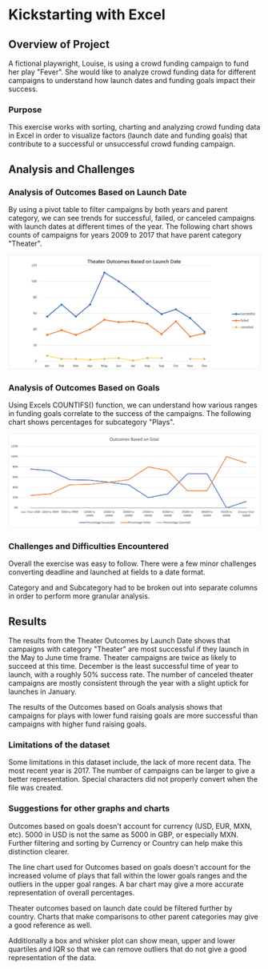 # Kickstarting with Excel

## Overview of Project

A fictional playwright, Louise, is using a crowd funding campaign to fund her play "Fever".  She would like to analyze crowd funding data for different campaigns to understand how launch dates and funding goals impact their success.

### Purpose

This exercise works with sorting, charting and analyzing crowd funding data in Excel in order to visualize factors (launch date and funding goals) that contribute to a successful or unsuccessful crowd funding campaign.

## Analysis and Challenges

### Analysis of Outcomes Based on Launch Date

By using a pivot table to filter campaigns by both years and parent category, we can see trends for successful, failed, or canceled campaigns with launch dates at different times of the year. The following chart shows counts of campaigns for years 2009 to 2017 that have parent category "Theater".

![Theater Outcomes vs Launch](/Resources/Theater_Outcomes_vs_Launch.png)


### Analysis of Outcomes Based on Goals

Using Excels COUNTIFS() function, we can understand how various ranges in funding goals correlate to the success of the campaigns. The following chart shows percentages for subcategory "Plays".

![Outcomes vs Goals](/Resources/Outcomes_vs_Goals.png)

### Challenges and Difficulties Encountered

Overall the exercise was easy to follow. There were a few minor challenges converting deadline and launched at fields to a date format.

Category and and Subcategory had to be broken out into separate columns in order to perform more granular analysis.

## Results

The results from the Theater Outcomes by Launch Date shows that campaigns with category "Theater" are most successful if they launch in the May to June time frame. Theater campaigns are twice as likely to succeed at this time.  December is the least successful time of year to launch, with a roughly 50% success rate. The number of canceled theater campaigns are mostly consistent through the year with a slight uptick for launches in January.

The results of the Outcomes based on Goals analysis shows that campaigns for plays with lower fund raising goals are more successful than campaigns with higher fund raising goals.  

### Limitations of the dataset

Some limitations in this dataset include, the lack of more recent data.  The most recent year is 2017. The number of campaigns can be larger to give a better representation.  Special characters did not properly convert when the file was created. 


### Suggestions for other graphs and charts
Outcomes based on goals doesn't account for currency (USD, EUR, MXN, etc).  5000 in USD is not the same as 5000 in GBP, or especially MXN. Further filtering and sorting by Currency or Country can help make this distinction clearer.

The line chart used for Outcomes based on goals doesn't account for the increased volume of plays that fall within the lower goals ranges and the outliers in the upper goal ranges.  A bar chart may give a more accurate representation of overall percentages.

Theater outcomes based on launch date could be filtered further by country. Charts that make comparisons to other parent categories may give a good reference as well.

Additionally a box and whisker plot can show mean, upper and lower quartiles and IQR so that we can remove outliers that do not give a good representation of the data.


